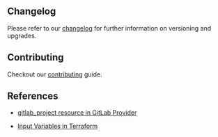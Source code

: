 ## Changelog

Please refer to our [changelog](/CHANGELOG.md) for further information on versioning and upgrades.

## Contributing

Checkout our [contributing](/CONTRIBUTING.md) guide.

## References

* [gitlab_project resource in GitLab Provider](https://registry.terraform.io/providers/gitlabhq/gitlab/latest/docs/resources/project)

* [Input Variables in Terraform](https://www.terraform.io/docs/language/values/variables.html)
